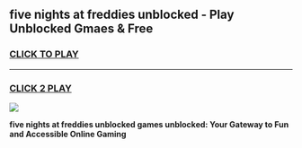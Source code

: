 
## five nights at freddies unblocked - Play Unblocked Gmaes & Free
<h3>
<a href="https://news.freeplayer.one?title=five_nights_at_freddies_unblocked&ref=23F">CLICK TO PLAY</a></h3>
<hr>

<h3>
<a href="https://news.freeplayer.one?title=five_nights_at_freddies_unblocked&ref=23F">CLICK 2 PLAY</a>
  
</h3>

<a href="https://news.freeplayer.one?title=five_nights_at_freddies_unblocked&ref=23F/"><img src="https://clearcache.store/games.png"></a>


**five nights at freddies unblocked games unblocked: Your Gateway to Fun and Accessible Online Gaming**
